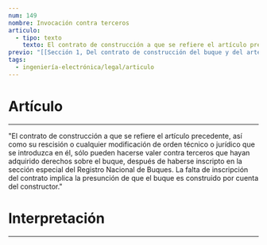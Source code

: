```yaml
---
num: 149
nombre: Invocación contra terceros
articulo:
  - tipo: texto
    texto: El contrato de construcción a que se refiere el artículo precedente, así como su rescisión o cualquier modificación de orden técnico o jurídico que se introduzca en él, sólo pueden hacerse valer contra terceros que hayan adquirido derechos sobre el buque, después de haberse inscripto en la sección especial del Registro Nacional de Buques. La falta de inscripción del contrato implica la presunción de que el buque es construido por cuenta del constructor.
previo: "[[Sección 1, Del contrato de construcción del buque y del artefacto|Sección 1, Del contrato de construcción del buque y del artefacto]]"
tags:
  - ingeniería-electrónica/legal/articulo
---
```

# Artículo
---
"El contrato de construcción a que se refiere el artículo precedente, así como su rescisión o cualquier modificación de orden técnico o jurídico que se introduzca en él, sólo pueden hacerse valer contra terceros que hayan adquirido derechos sobre el buque, después de haberse inscripto en la sección especial del Registro Nacional de Buques. La falta de inscripción del contrato implica la presunción de que el buque es construido por cuenta del constructor."

# Interpretación
---
